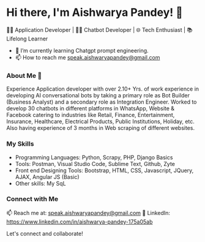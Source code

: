 # Hi there, I'm Aishwarya Pandey! 👋

👨‍💻 Application Developer | 👨‍💻 Chatbot Developer | 🌐 Tech Enthusiast | 📚 Lifelong Learner

- 🌱 I’m currently learning Chatgpt prompt engineering.
- 📫 How to reach me speak.aishwaryapandey@gmail.com

### About Me 👀

Experience Application developer with over 2.10+ Yrs. of work experience in developing AI conversational bots by taking a primary role as Bot Builder (Business Analyst) and a secondary role as Integration Engineer. Worked to develop 30 chatbots in different platforms in WhatsApp, Website & Facebook catering to industries like Retail, Finance, Entertainment, Insurance, Healthcare, Electrical Products, Public Institutions, Holiday, etc. Also having experience of 3 months in Web scraping of different websites.

### My Skills

- Programming Languages: Python, Scrapy, PHP, Django Basics
- Tools: Postman, Visual Studio Code, Sublime Text, Github, Zyte
- Front end Designing Tools: Bootstrap, HTML, CSS, Javascript, JQuery, AJAX, Angular JS (Basic)
- Other skills: My SqL 

### Connect with Me

📫 Reach me at: speak.aishwaryapandey@gmail.com
🔗 LinkedIn: https://www.linkedin.com/in/aishwarya-pandey-175a05ab

Let's connect and collaborate!

